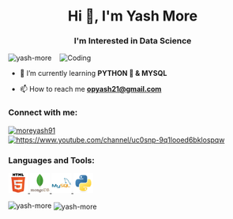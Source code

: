 <h1 align="center">Hi 👋, I'm Yash More</h1>
<h3 align="center">I'm Interested in Data Science</h3>
<img align="right" alt="Coding" width="400" src="https://cdn.dribbble.com/users/1162077/screenshots/3848914/programmer.gif">


<p align="left"> <img src="https://komarev.com/ghpvc/?username=yash-more&label=Profile%20views&color=0e75b6&style=flat" alt="yash-more" /> </p>

- 🌱 I’m currently learning **PYTHON 🐍 & MYSQL**

- 📫 How to reach me **opyash21@gmail.com**

<h3 align="left">Connect with me:</h3>
<p align="left">
<a href="https://instagram.com/moreyash91" target="blank"><img align="center" src="https://raw.githubusercontent.com/rahuldkjain/github-profile-readme-generator/master/src/images/icons/Social/instagram.svg" alt="moreyash91" height="30" width="40" /></a>
<a href="https://www.youtube.com/c/https://www.youtube.com/channel/uc0snp-9q1looed6bklospqw" target="blank"><img align="center" src="https://raw.githubusercontent.com/rahuldkjain/github-profile-readme-generator/master/src/images/icons/Social/youtube.svg" alt="https://www.youtube.com/channel/uc0snp-9q1looed6bklospqw" height="30" width="40" /></a>
</p>

<h3 align="left">Languages and Tools:</h3>
<p align="left"> <a href="https://www.w3.org/html/" target="_blank" rel="noreferrer"> <img src="https://raw.githubusercontent.com/devicons/devicon/master/icons/html5/html5-original-wordmark.svg" alt="html5" width="40" height="40"/> </a> <a href="https://www.mongodb.com/" target="_blank" rel="noreferrer"> <img src="https://raw.githubusercontent.com/devicons/devicon/master/icons/mongodb/mongodb-original-wordmark.svg" alt="mongodb" width="40" height="40"/> </a> <a href="https://www.mysql.com/" target="_blank" rel="noreferrer"> <img src="https://raw.githubusercontent.com/devicons/devicon/master/icons/mysql/mysql-original-wordmark.svg" alt="mysql" width="40" height="40"/> </a> <a href="https://www.python.org" target="_blank" rel="noreferrer"> <img src="https://raw.githubusercontent.com/devicons/devicon/master/icons/python/python-original.svg" alt="python" width="40" height="40"/> </a> </p>

<p><img align="left" src="https://github-readme-stats.vercel.app/api/top-langs?username=yash-more&show_icons=true&locale=en&layout=compact" alt="yash-more" /></p>

<p>&nbsp;<img align="center" src="https://github-readme-stats.vercel.app/api?username=yash-more&show_icons=true&locale=en" alt="yash-more" /></p>
